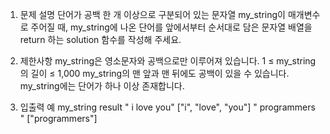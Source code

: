 1. 문제 설명
   단어가 공백 한 개 이상으로 구분되어 있는 문자열 my_string이 매개변수로 주어질 때, my_string에 나온 단어를 앞에서부터 순서대로 담은 문자열 배열을 return 하는 solution 함수를 작성해 주세요.

2. 제한사항
   my_string은 영소문자와 공백으로만 이루어져 있습니다.
   1 ≤ my_string의 길이 ≤ 1,000
   my_string의 맨 앞과 맨 뒤에도 공백이 있을 수 있습니다.
   my_string에는 단어가 하나 이상 존재합니다.

3. 입출력 예
   my_string result
   " i love you" ["i", "love", "you"]
   " programmers " ["programmers"]
